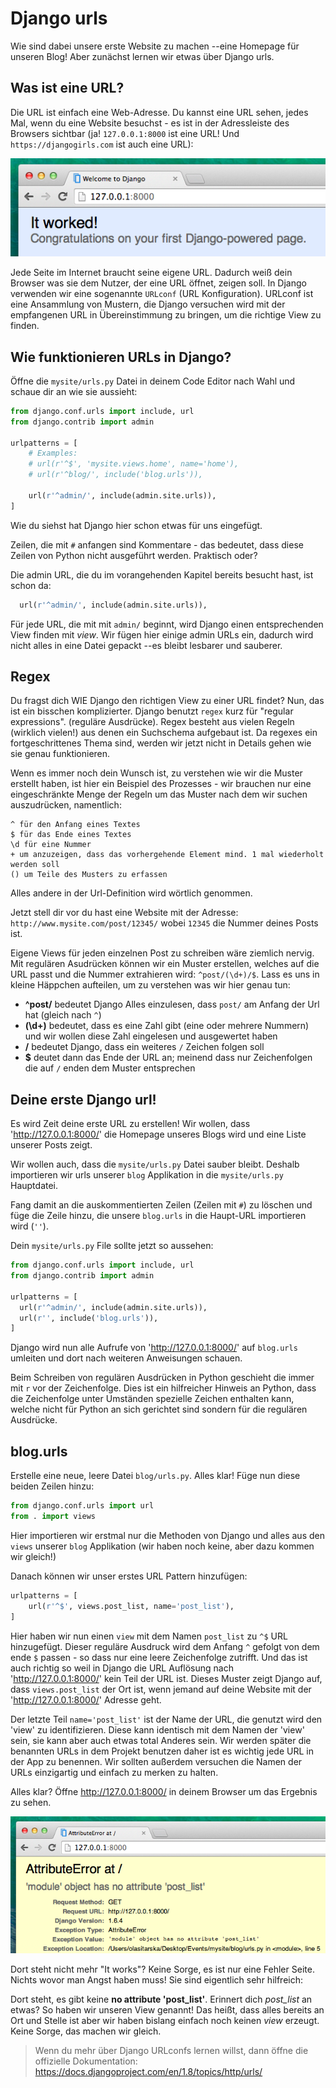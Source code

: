 # Django urls

Wie sind dabei unsere erste Website zu machen --eine Homepage für unseren Blog! Aber zunächst lernen wir etwas über Django urls.

## Was ist eine URL?

Die URL ist einfach eine Web-Adresse. Du kannst eine URL sehen, jedes Mal, wenn du eine Website besuchst - es ist in der Adressleiste des Browsers sichtbar (ja! `127.0.0.1:8000` ist eine URL! Und `https://djangogirls.com` ist auch eine URL):

![Url](images/url.png)

Jede Seite im Internet braucht seine eigene URL. Dadurch weiß dein Browser was sie dem Nutzer, der eine URL öffnet, zeigen soll. In Django verwenden wir eine sogenannte `URLconf` (URL Konfiguration). URLconf ist eine Ansammlung von Mustern, die Django versuchen wird mit der empfangenen URL in Übereinstimmung zu bringen, um die richtige View zu finden.

## Wie funktionieren URLs in Django?

Öffne die `mysite/urls.py` Datei in deinem Code Editor nach Wahl und schaue dir an wie sie aussieht:

```python
from django.conf.urls import include, url
from django.contrib import admin

urlpatterns = [
    # Examples:  
    # url(r'^$', 'mysite.views.home', name='home'),  
    # url(r'^blog/', include('blog.urls')),

    url(r'^admin/', include(admin.site.urls)),
]
```

Wie du siehst hat Django hier schon etwas für uns eingefügt.

Zeilen, die mit `#` anfangen sind Kommentare - das bedeutet, dass diese Zeilen von Python nicht ausgeführt werden. Praktisch oder?

Die admin URL, die du im vorangehenden Kapitel bereits besucht hast, ist schon da:

```python   
  url(r'^admin/', include(admin.site.urls)),
```

Für jede URL, die mit mit `admin/` beginnt, wird Django einen entsprechenden View finden mit *view*. Wir fügen hier einige admin URLs ein, dadurch wird nicht alles in eine Datei gepackt --es bleibt lesbarer und sauberer.

## Regex

Du fragst dich WIE Django den richtigen View zu einer URL findet? Nun, das ist ein bisschen komplizierter. Django benutzt `regex` kurz für "regular expressions". (reguläre Ausdrücke). Regex besteht aus vielen Regeln (wirklich vielen!) aus denen ein Suchschema aufgebaut ist. Da regexes ein fortgeschrittenes Thema sind, werden wir jetzt nicht in Details gehen wie sie genau funktionieren.

Wenn es immer noch dein Wunsch ist, zu verstehen wie wir die Muster erstellt haben, ist hier ein Beispiel des Prozesses - wir brauchen nur eine eingeschränkte Menge der Regeln um das Muster nach dem wir suchen auszudrücken, namentlich:

    ^ für den Anfang eines Textes
    $ für das Ende eines Textes
    \d für eine Nummer
    + um anzuzeigen, dass das vorhergehende Element mind. 1 mal wiederholt werden soll
    () um Teile des Musters zu erfassen


Alles andere in der Url-Definition wird wörtlich genommen.

Jetzt stell dir vor du hast eine Website mit der Adresse: `http://www.mysite.com/post/12345/` wobei `12345` die Nummer deines Posts ist.

Eigene Views für jeden einzelnen Post zu schreiben wäre ziemlich nervig. Mit regulären Asudrücken können wir ein Muster erstellen, welches auf die URL passt und die Nummer extrahieren wird: `^post/(\d+)/$`. Lass es uns in kleine Häppchen aufteilen, um zu verstehen was wir hier genau tun:

*   **^post/** bedeutet Django Alles einzulesen, dass `post/` am Anfang der Url hat (gleich nach `^`)
*   **(\d+)** bedeutet, dass es eine Zahl gibt (eine oder mehrere Nummern) und wir wollen diese Zahl eingelesen und ausgewertet haben
*   **/** bedeutet Django, dass ein weiteres `/` Zeichen folgen soll
*   **$** deutet dann das Ende der URL an; meinend dass nur Zeichenfolgen die auf `/` enden dem Muster entsprechen

## Deine erste Django url!

Es wird Zeit deine erste URL zu erstellen! Wir wollen, dass 'http://127.0.0.1:8000/' die Homepage unseres Blogs wird und eine Liste unserer Posts zeigt.

Wir wollen auch, dass die `mysite/urls.py` Datei sauber bleibt. Deshalb importieren wir urls unserer `blog` Applikation in die `mysite/urls.py` Hauptdatei.

Fang damit an die auskommentierten Zeilen (Zeilen mit `#`) zu löschen und füge die Zeile hinzu, die unsere `blog.urls` in die Haupt-URL importieren wird (`''`).

Dein `mysite/urls.py` File sollte jetzt so aussehen:

```python
from django.conf.urls import include, url
from django.contrib import admin

urlpatterns = [   
  url(r'^admin/', include(admin.site.urls)),  
  url(r'', include('blog.urls')),
]
```

Django wird nun alle Aufrufe von 'http://127.0.0.1:8000/' auf `blog.urls` umleiten und dort nach weiteren Anweisungen schauen.

Beim Schreiben von regulären Ausdrücken in Python geschieht die immer mit `r` vor der Zeichenfolge. Dies ist ein hilfreicher Hinweis an Python, dass die Zeichenfolge unter Umständen spezielle Zeichen enthalten kann, welche nicht für Python an sich gerichtet sind sondern für die regulären Ausdrücke.

## blog.urls

Erstelle eine neue, leere Datei `blog/urls.py`. Alles klar! Füge nun diese beiden Zeilen hinzu:

```python
from django.conf.urls import url
from . import views
```

Hier importieren wir erstmal nur die Methoden von Django und alles aus den `views` unserer `blog` Applikation (wir haben noch keine, aber dazu kommen wir gleich!)

Danach können wir unser erstes URL Pattern hinzufügen:

```python
urlpatterns = [
    url(r'^$', views.post_list, name='post_list'),
]
```

Hier haben wir nun einen `view` mit dem Namen `post_list` zu `^$` URL hinzugefügt. Dieser reguläre Ausdruck wird dem Anfang `^` gefolgt von dem ende `$` passen - so dass nur eine leere Zeichenfolge zutrifft. Und das ist auch richtig so weil in Django die URL Auflösung nach 'http://127.0.0.1:8000/' kein Teil der URL ist. Dieses Muster zeigt Django auf, dass `views.post_list` der Ort ist, wenn jemand auf deine Website mit der 'http://127.0.0.1:8000/' Adresse geht.

Der letzte Teil `name='post_list'` ist der Name der URL, die genutzt wird den 'view' zu identifizieren. Diese kann identisch mit dem Namen der 'view' sein, sie kann aber auch etwas total Anderes sein. Wir werden später die benannten URLs in dem Projekt benutzen daher ist es wichtig jede URL in der App zu benennen. Wir sollten außerdem versuchen die Namen der URLs einzigartig und einfach zu merken zu halten.

Alles klar? Öffne http://127.0.0.1:8000/ in deinem Browser um das Ergebnis zu sehen.

![Fehler](images/error1.png)

Dort steht nicht mehr "It works"? Keine Sorge, es ist nur eine Fehler Seite. Nichts wovor man Angst haben muss! Sie sind eigentlich sehr hilfreich:

Dort steht, es gibt keine **no attribute 'post_list'**. Erinnert dich *post_list* an etwas? So haben wir unseren View genannt! Das heißt, dass alles bereits an Ort und Stelle ist aber wir haben bislang einfach noch keinen *view* erzeugt. Keine Sorge, das machen wir gleich.

> Wenn du mehr über Django URLconfs lernen willst, dann öffne die offizielle Dokumentation: https://docs.djangoproject.com/en/1.8/topics/http/urls/
